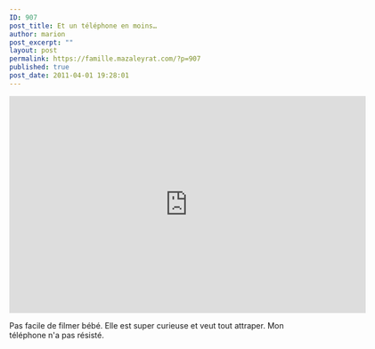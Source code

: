 ```yaml
---
ID: 907
post_title: Et un téléphone en moins…
author: marion
post_excerpt: ""
layout: post
permalink: https://famille.mazaleyrat.com/?p=907
published: true
post_date: 2011-04-01 19:28:01
---
```

<iframe title="YouTube video player" width="640" height="390" src="http://www.youtube.com/embed/laF28xp1aFc" frameborder="0" allowfullscreen></iframe>

Pas facile de filmer bébé. Elle est super curieuse et veut tout attraper. Mon téléphone n'a pas résisté.